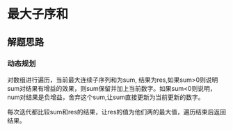 # 最大子序和

## 解题思路

### 动态规划
对数组进行遍历，当前最大连续子序列和为sum, 结果为res,如果sum>0则说明sum对结果有增益的效果，则sum保留并加上当前数字。如果sum<0则说明，num对结果是负增益，舍弃这个sum,让sum直接更新为当前更新的数字。

每次迭代都比较sum和res的结果，让res的值为他们两的最大值，遍历结束后返回结果。
